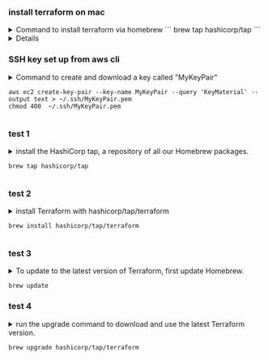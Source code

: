 </b></details>

### install terraform on mac

<details>
<summary>Command to install terraform via homebrew
```
brew tap hashicorp/tap
```
<details>
```
brew install hashicorp/tap/terraform
```
```
brew update
```
```
brew upgrade hashicorp/tap/terraform
```
brew upgrade hashicorp/tap/terraform



</b></details>

### SSH key set up from aws cli

<details>
<summary>Command to create and download a key called "MyKeyPair"

```
aws ec2 create-key-pair --key-name MyKeyPair --query 'KeyMaterial' --output text > ~/.ssh/MyKeyPair.pem
chmod 400  ~/.ssh/MyKeyPair.pem
```


</b></details>

### test 1

<details>
<summary>install the HashiCorp tap, a repository of all our Homebrew packages.

```
brew tap hashicorp/tap
```
</b></details>

### test 2

<details>
<summary>install Terraform with hashicorp/tap/terraform

```
brew install hashicorp/tap/terraform
```

</b></details>

### test 3

<details>
<summary>To update to the latest version of Terraform, first update Homebrew.

```
brew update
```

### test 4

<details>
<summary>run the upgrade command to download and use the latest Terraform version.

```
brew upgrade hashicorp/tap/terraform
```